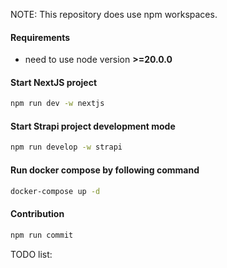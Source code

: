 NOTE: This repository does use npm workspaces.

#### Requirements

- need to use node version **>=20.0.0**

#### Start NextJS project

```bash
npm run dev -w nextjs
```


#### Start Strapi project development mode

```bash
npm run develop -w strapi
```

#### Run docker compose by following command

```bash
docker-compose up -d
```

#### Contribution

```bash
npm run commit
```

TODO list:
